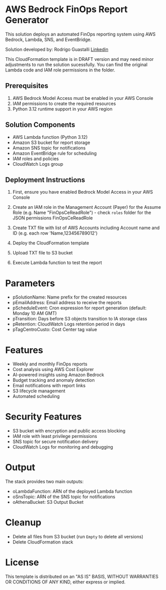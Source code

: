 # AWS Bedrock FinOps Report Generator

This solution deploys an automated FinOps reporting system using AWS Bedrock, Lambda, SNS, and EventBridge.

Solution developed by: Rodrigo Guastalli [Linkedin](https://www.linkedin.com/in/rodrigoberentajguastalli/)

This CloudFormation template is in DRAFT version and may need minor adjustments to run the solution sucessfully. 
You can find the original Lambda code and IAM role permissions in the folder.

## Prerequisites

1. AWS Bedrock Model Access must be enabled in your AWS Console
2. IAM permissions to create the required resources
3. Python 3.12 runtime support in your AWS region

## Solution Components

- AWS Lambda function (Python 3.12)
- Amazon S3 bucket for report storage
- Amazon SNS topic for notifications
- Amazon EventBridge rule for scheduling
- IAM roles and policies
- CloudWatch Logs group

## Deployment Instructions

1. First, ensure you have enabled Bedrock Model Access in your AWS Console

2. Create an IAM role in the Management Account (Payer) for the Assume Role (e.g. Name "FinOpsCeReadRole") - check `roles` folder for the JSON permissions FinOpsCeReadRole

3. Create TXT file with list of AWS Accounts including Account name and ID (e.g. each row 'Name,123456789012')

4. Deploy the CloudFormation template

5. Upload TXT file to S3 bucket

6. Execute Lambda function to test the report

# Parameters

* pSolutionName: Name prefix for the created resources
* pEmailAddress: Email address to receive the reports
* pScheduleEvent: Cron expression for report generation (default: Monday 10 AM GMT)
* pTransition: Days before S3 objects transition to IA storage class
* pRetention: CloudWatch Logs retention period in days
* pTagCentroCusto: Cost Center tag value

# Features

* Weekly and monthly FinOps reports
* Cost analysis using AWS Cost Explorer
* AI-powered insights using Amazon Bedrock
* Budget tracking and anomaly detection
* Email notifications with report links
* S3 lifecycle management
* Automated scheduling

# Security Features

* S3 bucket with encryption and public access blocking
* IAM role with least privilege permissions
* SNS topic for secure notification delivery
* CloudWatch Logs for monitoring and debugging

# Output
The stack provides two main outputs:

* oLambdaFunction: ARN of the deployed Lambda function
* oSnsTopic: ARN of the SNS topic for notifications
* oAthenaBucket: S3 Output Bucket

# Cleanup

* Delete all files from S3 bucket (run `Empty` to delete all versions)
* Delete CloudFormation stack

# License

This template is distributed on an "AS IS" BASIS, WITHOUT WARRANTIES OR CONDITIONS OF ANY KIND, either express or implied.